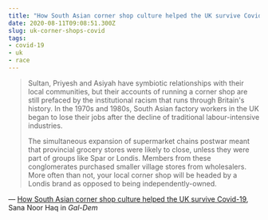 ```yaml
---
title: "How South Asian corner shop culture helped the UK survive Covid-19"
date: 2020-08-11T09:08:51.300Z
slug: uk-corner-shops-covid
tags:
- covid-19
- uk
- race
---
```


> Sultan, Priyesh and Asiyah have symbiotic relationships with their local communities, but their accounts of running a corner shop are still prefaced by the institutional racism that runs through Britain's history. In the 1970s and 1980s, South Asian factory workers in the UK began to lose their jobs after the decline of traditional labour-intensive industries. 
> 
> The simultaneous expansion of supermarket chains postwar meant that provincial grocery stores were likely to close, unless they were part of groups like Spar or Londis. Members from these conglomerates purchased smaller village stores from wholesalers. More often than not, your local corner shop will be headed by a Londis brand as opposed to being independently-owned.

&mdash; [How South Asian corner shop culture helped the UK survive Covid-19](https://gal-dem.com/how-south-asian-corner-shop-culture-helped-the-uk-survive-covid-19), Sana Noor Haq in _Gal-Dem_
